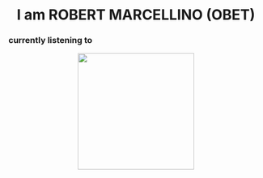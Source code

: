 <h1 align= "center"><b> I am ROBERT MARCELLINO (OBET)</b>

### currently listening to
<p align="center">  <img src="https://media.giphy.com/media/UqpjszfpiOiLA0L5le/giphy.gif" width="230px">



